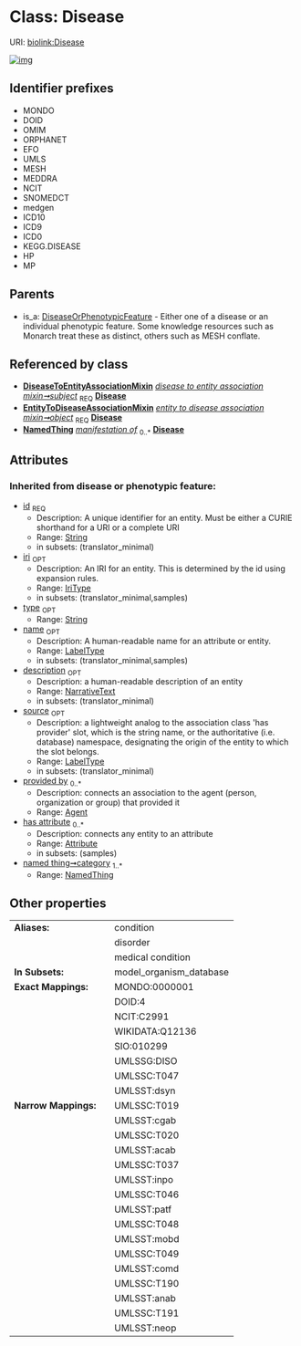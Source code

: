 
# Class: Disease




URI: [biolink:Disease](https://w3id.org/biolink/vocab/Disease)


[![img](https://yuml.me/diagram/nofunky;dir:TB/class/[OrganismTaxon],[NamedThing],[EntityToDiseaseAssociationMixin],[DiseaseToEntityAssociationMixin],[DiseaseOrPhenotypicFeature],[DiseaseToEntityAssociationMixin]-%20subject%201..1>[Disease&#124;id(i):string;iri(i):iri_type%20%3F;type(i):string%20%3F;name(i):label_type%20%3F;description(i):narrative_text%20%3F;source(i):label_type%20%3F],[EntityToDiseaseAssociationMixin]-%20object%201..1>[Disease],[DiseaseOrPhenotypicFeature]^-[Disease],[Attribute],[Agent])](https://yuml.me/diagram/nofunky;dir:TB/class/[OrganismTaxon],[NamedThing],[EntityToDiseaseAssociationMixin],[DiseaseToEntityAssociationMixin],[DiseaseOrPhenotypicFeature],[DiseaseToEntityAssociationMixin]-%20subject%201..1>[Disease&#124;id(i):string;iri(i):iri_type%20%3F;type(i):string%20%3F;name(i):label_type%20%3F;description(i):narrative_text%20%3F;source(i):label_type%20%3F],[EntityToDiseaseAssociationMixin]-%20object%201..1>[Disease],[DiseaseOrPhenotypicFeature]^-[Disease],[Attribute],[Agent])

## Identifier prefixes

 * MONDO
 * DOID
 * OMIM
 * ORPHANET
 * EFO
 * UMLS
 * MESH
 * MEDDRA
 * NCIT
 * SNOMEDCT
 * medgen
 * ICD10
 * ICD9
 * ICD0
 * KEGG.DISEASE
 * HP
 * MP

## Parents

 *  is_a: [DiseaseOrPhenotypicFeature](DiseaseOrPhenotypicFeature.md) - Either one of a disease or an individual phenotypic feature. Some knowledge resources such as Monarch treat these as distinct, others such as MESH conflate.

## Referenced by class

 *  **[DiseaseToEntityAssociationMixin](DiseaseToEntityAssociationMixin.md)** *[disease to entity association mixin➞subject](disease_to_entity_association_mixin_subject.md)*  <sub>REQ</sub>  **[Disease](Disease.md)**
 *  **[EntityToDiseaseAssociationMixin](EntityToDiseaseAssociationMixin.md)** *[entity to disease association mixin➞object](entity_to_disease_association_mixin_object.md)*  <sub>REQ</sub>  **[Disease](Disease.md)**
 *  **[NamedThing](NamedThing.md)** *[manifestation of](manifestation_of.md)*  <sub>0..\*</sub>  **[Disease](Disease.md)**

## Attributes


### Inherited from disease or phenotypic feature:

 * [id](id.md)  <sub>REQ</sub>
     * Description: A unique identifier for an entity. Must be either a CURIE shorthand for a URI or a complete URI
     * Range: [String](types/String.md)
     * in subsets: (translator_minimal)
 * [iri](iri.md)  <sub>OPT</sub>
     * Description: An IRI for an entity. This is determined by the id using expansion rules.
     * Range: [IriType](types/IriType.md)
     * in subsets: (translator_minimal,samples)
 * [type](type.md)  <sub>OPT</sub>
     * Range: [String](types/String.md)
 * [name](name.md)  <sub>OPT</sub>
     * Description: A human-readable name for an attribute or entity.
     * Range: [LabelType](types/LabelType.md)
     * in subsets: (translator_minimal,samples)
 * [description](description.md)  <sub>OPT</sub>
     * Description: a human-readable description of an entity
     * Range: [NarrativeText](types/NarrativeText.md)
     * in subsets: (translator_minimal)
 * [source](source.md)  <sub>OPT</sub>
     * Description: a lightweight analog to the association class 'has provider' slot, which is the string name, or the authoritative (i.e. database) namespace, designating the origin of the entity to which the slot belongs.
     * Range: [LabelType](types/LabelType.md)
     * in subsets: (translator_minimal)
 * [provided by](provided_by.md)  <sub>0..\*</sub>
     * Description: connects an association to the agent (person, organization or group) that provided it
     * Range: [Agent](Agent.md)
 * [has attribute](has_attribute.md)  <sub>0..\*</sub>
     * Description: connects any entity to an attribute
     * Range: [Attribute](Attribute.md)
     * in subsets: (samples)
 * [named thing➞category](named_thing_category.md)  <sub>1..\*</sub>
     * Range: [NamedThing](NamedThing.md)

## Other properties

|  |  |  |
| --- | --- | --- |
| **Aliases:** | | condition |
|  | | disorder |
|  | | medical condition |
| **In Subsets:** | | model_organism_database |
| **Exact Mappings:** | | MONDO:0000001 |
|  | | DOID:4 |
|  | | NCIT:C2991 |
|  | | WIKIDATA:Q12136 |
|  | | SIO:010299 |
|  | | UMLSSG:DISO |
|  | | UMLSSC:T047 |
|  | | UMLSST:dsyn |
| **Narrow Mappings:** | | UMLSSC:T019 |
|  | | UMLSST:cgab |
|  | | UMLSSC:T020 |
|  | | UMLSST:acab |
|  | | UMLSSC:T037 |
|  | | UMLSST:inpo |
|  | | UMLSSC:T046 |
|  | | UMLSST:patf |
|  | | UMLSSC:T048 |
|  | | UMLSST:mobd |
|  | | UMLSSC:T049 |
|  | | UMLSST:comd |
|  | | UMLSSC:T190 |
|  | | UMLSST:anab |
|  | | UMLSSC:T191 |
|  | | UMLSST:neop |

